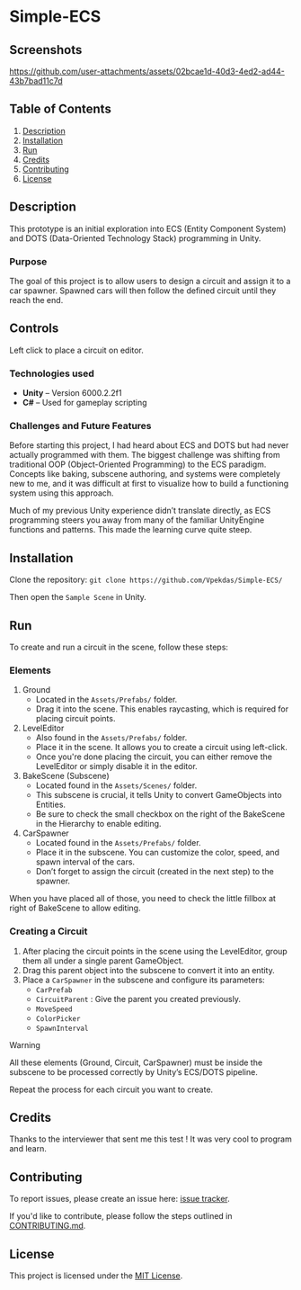 # Simple-ECS

## Screenshots

https://github.com/user-attachments/assets/02bcae1d-40d3-4ed2-ad44-43b7bad11c7d

## Table of Contents
1. [Description](#description)
2. [Installation](#installation)
3. [Run](#run)
4. [Credits](#credits)
5. [Contributing](#contributing)
6. [License](#license)

## Description

This prototype is an initial exploration into ECS (Entity Component System) and DOTS (Data-Oriented Technology Stack) programming in Unity.

### Purpose

The goal of this project is to allow users to design a circuit and assign it to a car spawner. Spawned cars will then follow the defined circuit until they reach the end.

## Controls

Left click to place a circuit on editor.

### Technologies used

- **Unity** – Version 6000.2.2f1
- **C#** – Used for gameplay scripting
  
### Challenges and Future Features

Before starting this project, I had heard about ECS and DOTS but had never actually programmed with them. The biggest challenge was shifting from traditional OOP (Object-Oriented Programming) to the ECS paradigm. Concepts like baking, subscene authoring, and systems were completely new to me, and it was difficult at first to visualize how to build a functioning system using this approach.

Much of my previous Unity experience didn’t translate directly, as ECS programming steers you away from many of the familiar UnityEngine functions and patterns. This made the learning curve quite steep.

## Installation

Clone the repository:
`
git clone https://github.com/Vpekdas/Simple-ECS/
`

Then open the `Sample Scene` in Unity.

## Run

To create and run a circuit in the scene, follow these steps:

### Elements
1. Ground
   - Located in the `Assets/Prefabs/` folder.
   - Drag it into the scene. This enables raycasting, which is required for placing circuit points.
2. LevelEditor
   - Also found in the `Assets/Prefabs/` folder.
   - Place it in the scene. It allows you to create a circuit using left-click.
   - Once you're done placing the circuit, you can either remove the LevelEditor or simply disable it in the editor.
3. BakeScene (Subscene)
   - Located found in the `Assets/Scenes/` folder.
   - This subscene is crucial, it tells Unity to convert GameObjects into Entities.
   - Be sure to check the small checkbox on the right of the BakeScene in the Hierarchy to enable editing.
3. CarSpawner
   - Located found in the `Assets/Prefabs/` folder.
   - Place it in the subscene. You can customize the color, speed, and spawn interval of the cars.
   - Don’t forget to assign the circuit (created in the next step) to the spawner.

When you have placed all of those, you need to check the little fillbox at right of BakeScene to allow editing.

### Creating a Circuit
1. After placing the circuit points in the scene using the LevelEditor, group them all under a single parent GameObject.
2. Drag this parent object into the subscene to convert it into an entity.
3. Place a `CarSpawner` in the subscene and configure its parameters:
   - `CarPrefab`
   - `CircuitParent` : Give the parent you created previously.
   - `MoveSpeed`
   - `ColorPicker`
   - `SpawnInterval`

> [!Warning]
> All these elements (Ground, Circuit, CarSpawner) must be inside the subscene to be processed correctly by Unity’s ECS/DOTS pipeline.

Repeat the process for each circuit you want to create.

## Credits

Thanks to the interviewer that sent me this test ! It was very cool to program and learn.

## Contributing

To report issues, please create an issue here:  [issue tracker](https://github.com/Vpekdas/Simple-ECS/issues).

If you'd like to contribute, please follow the steps outlined in [CONTRIBUTING.md](CONTRIBUTING.md).

## License

This project is licensed under the [MIT License](LICENSE).
